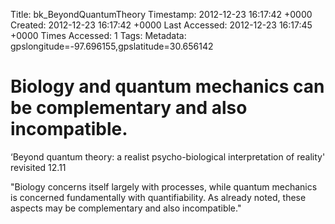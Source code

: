 Title: bk_BeyondQuantumTheory
Timestamp: 2012-12-23 16:17:42 +0000
Created: 2012-12-23 16:17:42 +0000
Last Accessed: 2012-12-23 16:17:45 +0000
Times Accessed: 1
Tags:
Metadata: gpslongitude=-97.696155,gpslatitude=30.656142


# Biology and quantum mechanics can be complementary and also incompatible.

‘Beyond quantum theory: a realist psycho-biological interpretation of reality' revisited
12.11

"Biology concerns itself largely with processes, while quantum mechanics is concerned fundamentally with quantifiability.  As already noted, these aspects may be complementary and also incompatible."
